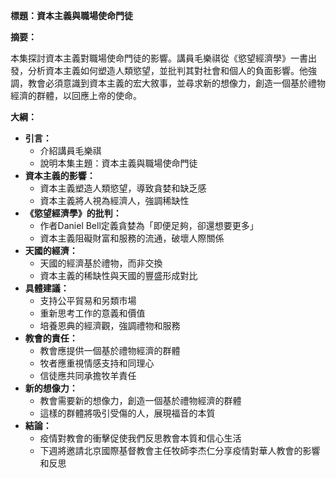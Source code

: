 **標題：資本主義與職場使命門徒**

**摘要：**

本集探討資本主義對職場使命門徒的影響。講員毛樂祺從《慾望經濟學》一書出發，分析資本主義如何塑造人類慾望，並批判其對社會和個人的負面影響。他強調，教會必須意識到資本主義的宏大敘事，並尋求新的想像力，創造一個基於禮物經濟的群體，以回應上帝的使命。

**大綱：**

* **引言：**
    * 介紹講員毛樂祺
    * 說明本集主題：資本主義與職場使命門徒
* **資本主義的影響：**
    * 資本主義塑造人類慾望，導致貪婪和缺乏感
    * 資本主義將人視為經濟人，強調稀缺性
* **《慾望經濟學》的批判：**
    * 作者Daniel Bell定義貪婪為「即便足夠，卻還想要更多」
    * 資本主義阻礙財富和服務的流通，破壞人際關係
* **天國的經濟：**
    * 天國的經濟基於禮物，而非交換
    * 資本主義的稀缺性與天國的豐盛形成對比
* **具體建議：**
    * 支持公平貿易和另類市場
    * 重新思考工作的意義和價值
    * 培養恩典的經濟觀，強調禮物和服務
* **教會的責任：**
    * 教會應提供一個基於禮物經濟的群體
    * 牧者應重視情感支持和同理心
    * 信徒應共同承擔牧羊責任
* **新的想像力：**
    * 教會需要新的想像力，創造一個基於禮物經濟的群體
    * 這樣的群體將吸引受傷的人，展現福音的本質
* **結論：**
    * 疫情對教會的衝擊促使我們反思教會本質和信心生活
    * 下週將邀請北京國際基督教會主任牧師李杰仁分享疫情對華人教會的影響和反思